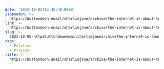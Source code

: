 ```yaml
---
date: '2023-10-05T13:40:40.000Z'
isBasedOn: >-
  https://buttondown.email/charliejane/archive/the-internet-is-about-to-get-a-lot-worse/
link: >-
  https://buttondown.email/charliejane/archive/the-internet-is-about-to-get-a-lot-worse/
slug: >-
  2023-10-05-httpsbuttondownemailcharliejanearchivethe-internet-is-about-to-get-a-lot-worse
tags:
  - Politics
  - Privacy
title: >-
  https://buttondown.email/charliejane/archive/the-internet-is-about-to-get-a-lot-worse/
---
```


